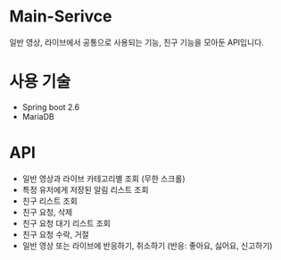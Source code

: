 # Main-Serivce
일반 영상, 라이브에서 공통으로 사용되는 기능, 친구 기능을 모아둔 API입니다.

# 사용 기술
* Spring boot 2.6
* MariaDB

# API
* 일반 영상과 라이브 카테고리별 조회 (무한 스크롤)
* 특정 유저에게 저장된 알림 리스트 조회
* 친구 리스트 조회
* 친구 요청, 삭제
* 친구 요청 대기 리스트 조회
* 친구 요청 수락, 거절
* 일반 영상 또는 라이브에 반응하기, 취소하기 (반응: 좋아요, 싫어요, 신고하기)
